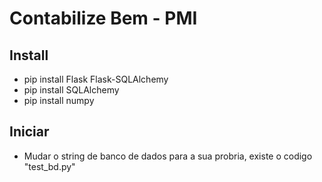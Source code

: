 # Contabilize Bem - PMI

## Install

- pip install Flask Flask-SQLAlchemy
- pip install SQLAlchemy
- pip install numpy

## Iniciar

- Mudar o string de banco de dados para a sua probria, existe o codigo "test_bd.py"